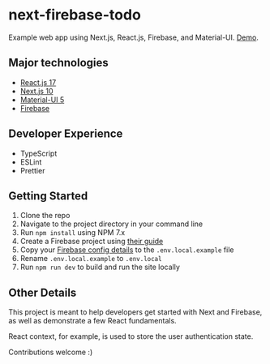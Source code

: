 # next-firebase-todo

Example web app using Next.js, React.js, Firebase, and Material-UI. [Demo](https://next-firebase-todo.hellosoftware.io).

## Major technologies

- [React.js 17](https://reactjs.org/)
- [Next.js 10](https://nextjs.org/)
- [Material-UI 5](https://next.material-ui.com/)
- [Firebase](https://firebase.google.com/)

## Developer Experience

- TypeScript
- ESLint
- Prettier

## Getting Started

1. Clone the repo
2. Navigate to the project directory in your command line
3. Run `npm install` using NPM 7.x
4. Create a Firebase project using [their guide](https://firebase.google.com/docs/web/setup)
5. Copy your [Firebase config details](https://firebase.google.com/docs/web/setup#config-object) to the `.env.local.example` file
6. Rename `.env.local.example` to `.env.local`
7. Run `npm run dev` to build and run the site locally

## Other Details

This project is meant to help developers get started with Next and Firebase, as well as demonstrate a few React fundamentals.

React context, for example, is used to store the user authentication state.

Contributions welcome :)
